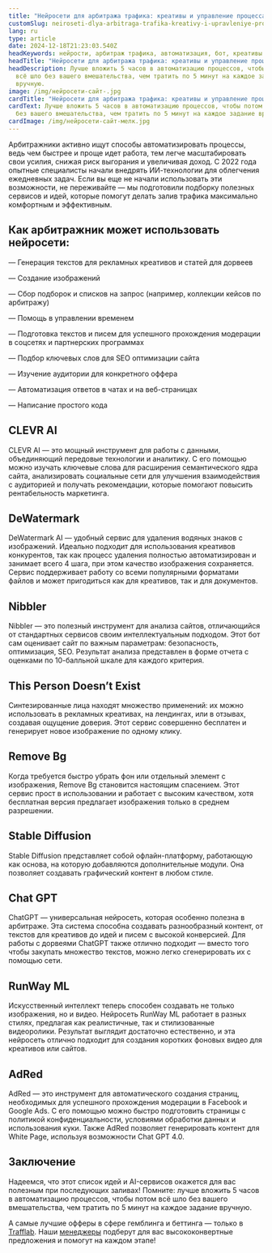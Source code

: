 ```yaml
---
title: "Нейросети для арбитража трафика: креативы и управление процессами"
customSlug: neiroseti-dlya-arbitraga-trafika-kreativy-i-upravleniye-processami
lang: ru
type: article
date: 2024-12-18T21:23:03.540Z
headKeywords: нейрости, арбитраж трафика, автоматизация, бот, креативы
headTitle: "Нейросети для арбитража трафика: креативы и управление процессами"
headDescription: Лучше вложить 5 часов в автоматизацию процессов, чтобы потом
  всё шло без вашего вмешательства, чем тратить по 5 минут на каждое задание
  вручную.
image: /img/нейросети-сайт-.jpg
cardTitle: "Нейросети для арбитража трафика: креативы и управление процессами"
cardText: Лучше вложить 5 часов в автоматизацию процессов, чтобы потом всё шло
  без вашего вмешательства, чем тратить по 5 минут на каждое задание вручную.
cardImage: /img/нейросети-сайт-мелк.jpg
---
```

Арбитражники активно ищут способы автоматизировать процессы, ведь чем быстрее и проще идет работа, тем легче масштабировать свои усилия, снижая риск выгорания и увеличивая доход. С 2022 года опытные специалисты начали внедрять ИИ-технологии для облегчения ежедневных задач. Если вы еще не начали использовать эти возможности, не переживайте — мы подготовили подборку полезных сервисов и идей, которые помогут делать залив трафика максимально комфортным и эффективным.

## Как арбитражник может использовать нейросети:

— Генерация текстов для рекламных креативов и статей для дорвеев

— Создание изображений

— Сбор подборок и списков на запрос (например, коллекции кейсов по арбитражу)

— Помощь в управлении временем

— Подготовка текстов и писем для успешного прохождения модерации в соцсетях и партнерских программах

— Подбор ключевых слов для SEO оптимизации сайта

— Изучение аудитории для конкретного оффера

— Автоматизация ответов в чатах и на веб-страницах

— Написание простого кода

## CLEVR AI

CLEVR AI — это мощный инструмент для работы с данными, объединяющий передовые технологии и аналитику. С его помощью можно изучать ключевые слова для расширения семантического ядра сайта, анализировать социальные сети для улучшения взаимодействия с аудиторией и получать рекомендации, которые помогают повысить рентабельность маркетинга.

## DeWatermark

DeWatermark AI — удобный сервис для удаления водяных знаков с изображений. Идеально подходит для использования креативов конкурентов, так как процесс удаления полностью автоматизирован и занимает всего 4 шага, при этом качество изображения сохраняется. Сервис поддерживает работу со всеми популярными форматами файлов и может пригодиться как для креативов, так и для документов.

## Nibbler

Nibbler — это полезный инструмент для анализа сайтов, отличающийся от стандартных сервисов своим интеллектуальным подходом. Этот бот сам оценивает сайт по важным параметрам: безопасность, оптимизация, SEO. Результат анализа представлен в форме отчета с оценками по 10-балльной шкале для каждого критерия.

## This Person Doesn’t Exist

Синтезированные лица находят множество применений: их можно использовать в рекламных креативах, на лендингах, или в отзывах, создавая ощущение доверия. Этот сервис совершенно бесплатен и генерирует новое изображение по одному клику.

## Remove Bg

Когда требуется быстро убрать фон или отдельный элемент с изображения, Remove Bg становится настоящим спасением. Этот сервис прост в использовании и работает с высоким качеством, хотя бесплатная версия предлагает изображения только в среднем разрешении.

## Stable Diffusion

Stable Diffusion представляет собой офлайн-платформу, работающую как основа, на которую добавляются дополнительные модули. Она позволяет создавать графический контент в любом стиле.

## Chat GPT

ChatGPT — универсальная нейросеть, которая особенно полезна в арбитраже. Эта система способна создавать разнообразный контент, от текстов для креативов до идей и писем с высокой конверсией. Для работы с дорвеями ChatGPT также отлично подходит — вместо того чтобы закупать множество текстов, можно легко сгенерировать их с помощью сети.

## RunWay ML

Искусственный интеллект теперь способен создавать не только изображения, но и видео. Нейросеть RunWay ML работает в разных стилях, предлагая как реалистичные, так и стилизованные видеоролики. Результат выглядит достаточно естественно, и эта нейросеть отлично подходит для создания коротких фоновых видео для креативов или сайтов.

## AdRed

AdRed — это инструмент для автоматического создания страниц, необходимых для успешного прохождения модерации в Facebook и Google Ads. С его помощью можно быстро подготовить страницы с политикой конфиденциальности, условиями обработки данных и использования куки. Также AdRed позволяет генерировать контент для White Page, используя возможности Chat GPT 4.0.

## Заключение

Надеемся, что этот список идей и AI-сервисов окажется для вас полезным при последующих заливах! Помните: лучше вложить 5 часов в автоматизацию процессов, чтобы потом всё шло без вашего вмешательства, чем тратить по 5 минут на каждое задание вручную.

А самые лучшие офферы в сфере гемблинга и беттинга — только в [Trafflab](<https://trafflab.io/ru/>). Наши [менеджеры](https://t.me/trafflab_cpa) подберут для вас высококонвертные предложения и помогут на каждом этапе!
